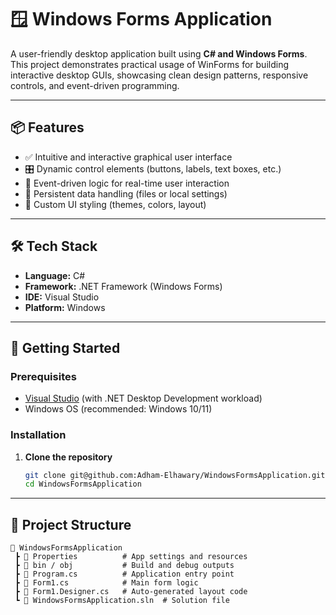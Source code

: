 # 🪟 Windows Forms Application

A user-friendly desktop application built using **C# and Windows Forms**. This project demonstrates practical usage of WinForms for building interactive desktop GUIs, showcasing clean design patterns, responsive controls, and event-driven programming.

---

## 📦 Features

- ✅ Intuitive and interactive graphical user interface
- 🎛️ Dynamic control elements (buttons, labels, text boxes, etc.)
- 🔄 Event-driven logic for real-time user interaction
- 📁 Persistent data handling (files or local settings)
- 🎨 Custom UI styling (themes, colors, layout)

---

## 🛠 Tech Stack

- **Language:** C#
- **Framework:** .NET Framework (Windows Forms)
- **IDE:** Visual Studio
- **Platform:** Windows

---

## 🚀 Getting Started

### Prerequisites

- [Visual Studio](https://visualstudio.microsoft.com/) (with .NET Desktop Development workload)
- Windows OS (recommended: Windows 10/11)

### Installation

1. **Clone the repository**
   ```bash
   git clone git@github.com:Adham-Elhawary/WindowsFormsApplication.git
   cd WindowsFormsApplication
---
## 🧩 Project Structure

```plaintext
📁 WindowsFormsApplication
 ┣ 📁 Properties          # App settings and resources
 ┣ 📁 bin / obj           # Build and debug outputs
 ┣ 📄 Program.cs          # Application entry point
 ┣ 📄 Form1.cs            # Main form logic
 ┣ 📄 Form1.Designer.cs   # Auto-generated layout code
 ┗ 📄 WindowsFormsApplication.sln  # Solution file


